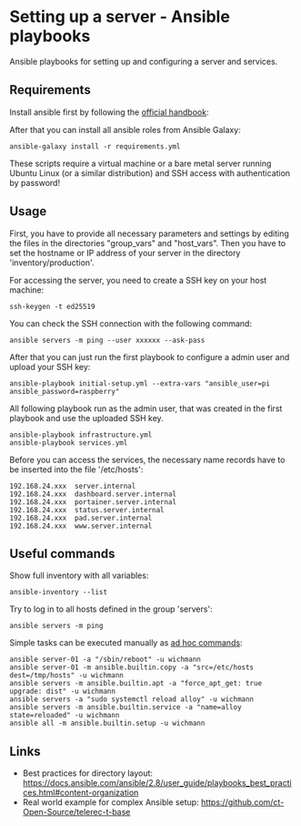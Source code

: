 # Setting up a server - Ansible playbooks
Ansible playbooks for setting up and configuring a server and services.

## Requirements
Install ansible first by following the [official handbook](https://docs.ansible.com/ansible/latest/installation_guide/intro_installation.html):

After that you can install all ansible roles from Ansible Galaxy:

    ansible-galaxy install -r requirements.yml

These scripts require a virtual machine or a bare metal server running Ubuntu
Linux (or a similar distribution) and SSH access with authentication by
password!

## Usage
First, you have to provide all necessary parameters and settings by editing the
files in the directories "group_vars" and "host_vars". Then you have to set the
hostname or IP address of your server in the directory 'inventory/production'.

For accessing the server, you need to create a SSH key on your host machine:

    ssh-keygen -t ed25519

You can check the SSH connection with the following command:

    ansible servers -m ping --user xxxxxx --ask-pass

After that you can just run the first playbook to configure a admin user and
upload your SSH key:

    ansible-playbook initial-setup.yml --extra-vars "ansible_user=pi ansible_password=raspberry"

All following playbook run as the admin user, that was created in the first
playbook and use the uploaded SSH key.

    ansible-playbook infrastructure.yml
    ansible-playbook services.yml

Before you can access the services, the necessary name records have to be
inserted into the file '/etc/hosts':

    192.168.24.xxx  server.internal
    192.168.24.xxx  dashboard.server.internal
    192.168.24.xxx  portainer.server.internal
    192.168.24.xxx  status.server.internal
    192.168.24.xxx  pad.server.internal
    192.168.24.xxx  www.server.internal

## Useful commands
Show full inventory with all variables:

    ansible-inventory --list

Try to log in to all hosts defined in the group 'servers':

    ansible servers -m ping

Simple tasks can be executed manually as [ad hoc commands](https://docs.ansible.com/ansible/latest/command_guide/intro_adhoc.html):

    ansible server-01 -a "/sbin/reboot" -u wichmann
    ansible server-01 -m ansible.builtin.copy -a "src=/etc/hosts dest=/tmp/hosts" -u wichmann
    ansible servers -m ansible.builtin.apt -a "force_apt_get: true upgrade: dist" -u wichmann
    ansible servers -a "sudo systemctl reload alloy" -u wichmann
    ansible servers -m ansible.builtin.service -a "name=alloy state=reloaded" -u wichmann
    ansible all -m ansible.builtin.setup -u wichmann

## Links

* Best practices for directory layout: https://docs.ansible.com/ansible/2.8/user_guide/playbooks_best_practices.html#content-organization
* Real world example for complex Ansible setup: https://github.com/ct-Open-Source/telerec-t-base
